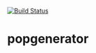[![Build Status](https://travis-ci.com/nevrome/popgenerator.svg?token=vxsQ9RjxoGASGtX4Q8jc&branch=master)](https://travis-ci.com/nevrome/popgenerator)

# popgenerator

